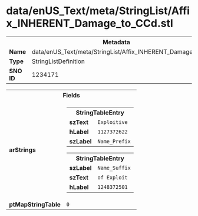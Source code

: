 <h1>data/enUS_Text/meta/StringList/Affix_INHERENT_Damage_to_CCd.stl</h1><table><tr><th colspan="100%">Metadata</th></tr><tr><td><b>Name</b></td><td>data/enUS_Text/meta/StringList/Affix_INHERENT_Damage_to_CCd.stl</td></tr><tr><td><b>Type</b></td><td>StringListDefinition</td></tr><tr><td><b>SNO ID</b></td><td>1234171</td></tr></table>

<table><tr><th colspan="100%">Fields</th></tr><tr><td><b>arStrings</b></td><td><table><tr><th colspan="100%">StringTableEntry</th></tr><tr><td><b>szText</b></td><td><code>Exploitive</code></td></tr><tr><td><b>hLabel</b></td><td><code>1127372622</code></td></tr><tr><td><b>szLabel</b></td><td><code>Name_Prefix</code></td></tr></table>


<table><tr><th colspan="100%">StringTableEntry</th></tr><tr><td><b>szLabel</b></td><td><code>Name_Suffix</code></td></tr><tr><td><b>szText</b></td><td><code>of Exploit</code></td></tr><tr><td><b>hLabel</b></td><td><code>1248372501</code></td></tr></table>


</td></tr><tr><td><b>ptMapStringTable</b></td><td><code>0</code></td></tr></table>

